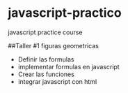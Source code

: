 # javascript-practico
javascript practice course

##Taller #1 figuras geometricas

- Definir las formulas
- implementar formulas en javascript
- Crear las funciones 
- integrar javascript con html
